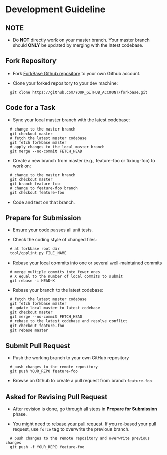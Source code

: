 # Development Guideline

## NOTE

* Do **NOT** directly work on your master branch. Your master branch should **ONLY** be
updated by merging with the latest codebase.

## Fork Repository

* Fork [ForkBase Github repository](https://github.com/forkbase/forkbase) to your own Github account.

* Clone your forked repository to your dev machine:
```
  git clone https://github.com/YOUR_GITHUB_ACCOUNT/forkbase.git
```

## Code for a Task

* Sync your local master branch with the latest codebase:
```
  # change to the master branch
  git checkout master
  # fetch the latest master codebase
  git fetch forkbase master
  # apply changes to the local master branch
  git merge --no-commit FETCH_HEAD
```

* Create a new branch from master (e.g., feature-foo or fixbug-foo) to work on:
```
  # change to the master branch
  git checkout master
  git branch feature-foo
  # change to feature-foo branch
  git checkout feature-foo
```

* Code and test on that branch.

## Prepare for Submission

* Ensure your code passes all unit tests.

* Check the coding style of changed files:
```
  # at forkbase root dir
  tool/cpplint.py FILE_NAME
```

* Rebase your local commits into one or several well-maintained commits
```
  # merge multiple commits into fewer ones
  # X equal to the number of local commits to submit
  git rebase -i HEAD~X
```

* Rebase your branch to the latest codebase:
```
  # fetch the latest master codebase
  git fetch forkbase master
  # update local master to latest codebase
  git checkout master
  git merge --no-commit FETCH_HEAD
  # rebase to the latest codebase and resolve conflict
  git checkout feature-foo
  git rebase master
```

## Submit Pull Request

* Push the working branch to your own GitHub repository
```
  # push changes to the remote repository
  git push YOUR_REPO feature-foo
```

* Browse on Github to create a pull request from branch `feature-foo`

## Asked for Revising Pull Request

* After revision is done, go through all steps in **Prepare for Submission** phase.

* You might need to [rebase your pull request](https://github.com/edx/edx-platform/wiki/How-to-Rebase-a-Pull-Request).
If you re-based your pull request, use `force` tag to overwrite the previous branch.
```
  # push changes to the remote repository and overwrite previous changes
  git push -f YOUR_REPO feature-foo
```
